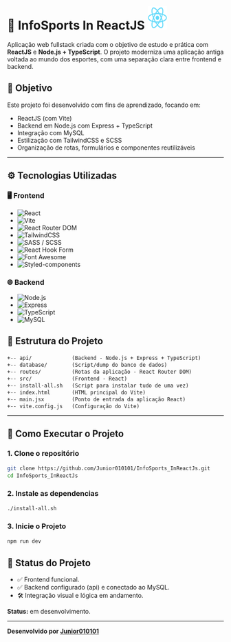 # 🏀 InfoSports In ReactJS <picture><img src="https://github.com/devicons/devicon/blob/master/icons/react/react-original.svg" width="45" height="55"></picture>

Aplicação web fullstack criada com o objetivo de estudo e prática com **ReactJS** e **Node.js + TypeScript**. O projeto moderniza uma aplicação antiga voltada ao mundo dos esportes, com uma separação clara entre frontend e backend.

## 🎯 Objetivo

Este projeto foi desenvolvido com fins de aprendizado, focando em:

- ReactJS (com Vite)
- Backend em Node.js com Express + TypeScript
- Integração com MySQL
- Estilização com TailwindCSS e SCSS
- Organização de rotas, formulários e componentes reutilizáveis

---

## ⚙️ Tecnologias Utilizadas

### 🖥️ Frontend
- ![React](https://img.shields.io/badge/React-19-blue?logo=react)
- ![Vite](https://img.shields.io/badge/Vite-6-brightgreen?logo=vite)
- ![React Router DOM](https://img.shields.io/badge/React_Router_DOM-v7-red?logo=react-router)
- ![TailwindCSS](https://img.shields.io/badge/TailwindCSS-3-blue?logo=tailwind-css)
- ![SASS / SCSS](https://img.shields.io/badge/Sass-1.62-pink?logo=sass)
- ![React Hook Form](https://img.shields.io/badge/React_Hook_Form-7.39-purple)
- ![Font Awesome](https://img.shields.io/badge/Font_Awesome-6-black?logo=fontawesome)
- ![Styled-components](https://img.shields.io/badge/Styled_Components-5.3-darkgreen?logo=styled-components)

### 🌐 Backend
- ![Node.js](https://img.shields.io/badge/Node.js-18-green?logo=node.js)
- ![Express](https://img.shields.io/badge/Express-5-black?logo=express)
- ![TypeScript](https://img.shields.io/badge/TypeScript-5-blue?logo=typescript)
- ![MySQL](https://img.shields.io/badge/MySQL-8-blue?logo=mysql)

## 📁 Estrutura do Projeto

```
+-- api/             (Backend - Node.js + Express + TypeScript)
+-- database/        (Script/dump do banco de dados)
+-- routes/          (Rotas da aplicação - React Router DOM)
+-- src/             (Frontend - React)
+-- install-all.sh   (Script para instalar tudo de uma vez)
+-- index.html       (HTML principal do Vite)
+-- main.jsx         (Ponto de entrada da aplicação React)
+-- vite.config.js   (Configuração do Vite)
```
---

## 🚀 Como Executar o Projeto

### 1. Clone o repositório

```bash
git clone https://github.com/Junior010101/InfoSports_InReactJs.git
cd InfoSports_InReactJs
```

### 2. Instale as dependencias

```bash
./install-all.sh
```

### 3. Inicie o Projeto

```bash
npm run dev
```

## 📌 Status do Projeto
- ✅ Frontend funcional.
- ✅ Backend configurado (api) e conectado ao MySQL.
- 🛠️ Integração visual e lógica em andamento.

**Status:** em desenvolvimento.

---
**Desenvolvido por [Junior010101](https://github.com/Junior010101)**

